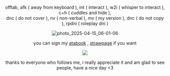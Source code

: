 <div align="center">

offtab, afk ( away from keyboard ), int ( interact ), w2i ( whisper to interact ), c+h ( cuddles and hide ),<br/> dnc ( do not cover ), nv ( non-verbal ), mv ( my version ), dnc ( do not copy ), rpdni ( roleplay dni )

![photo_2025-04-15_06-01-06](https://github.com/user-attachments/assets/7d5df11d-b157-4142-b665-b14d9caab8f6)<br/>

you can sign my [atabook](https://astariomaggelen.atabook.org/) , [strawpage](https://astariomaggelen.straw.page/) if you want

![](https://komarev.com/ghpvc/?username=astariomaggelen&color=d4c9d7&base=2376&label)

thanks to everyone who follows me, i really appreciate it and am glad to see people, have a nice day <3

